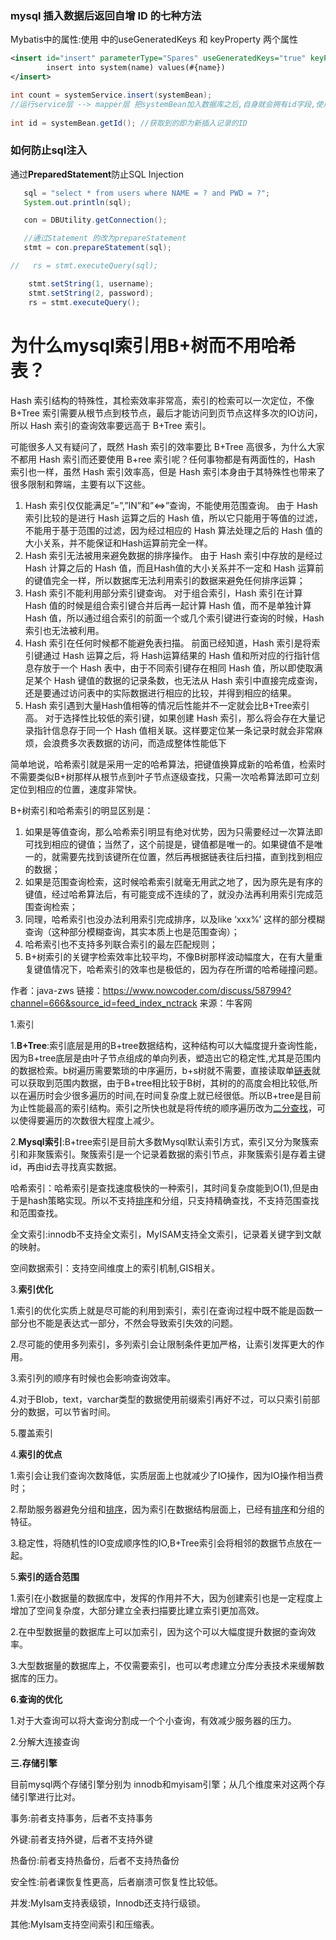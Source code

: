 ### mysql 插入数据后返回自增 ID 的七种方法

Mybatis中的属性:使用<insert> 中的useGeneratedKeys 和 keyProperty 两个属性

```xml
<insert id="insert" parameterType="Spares" useGeneratedKeys="true" keyProperty="id">    
        insert into system(name) values(#{name})    
</insert> 
```

```java
int count = systemService.insert(systemBean);   
//运行service层 --> mapper层 把systemBean加入数据库之后,自身就会拥有id字段,使用get()方法就可以获取到
        
int id = systemBean.getId(); //获取到的即为新插入记录的ID 
```





### 如何防止sql注入

通过**PreparedStatement**防止SQL Injection

```java
   sql = "select * from users where NAME = ? and PWD = ?";
   System.out.println(sql);

   con = DBUtility.getConnection();

   //通过Statement 的改为prepareStatement
   stmt = con.prepareStatement(sql);

//   rs = stmt.executeQuery(sql);

    stmt.setString(1, username);
    stmt.setString(2, password);
    rs = stmt.executeQuery();
```





# 为什么mysql索引用B+树而不用哈希表？

Hash 索引结构的特殊性，其检索效率非常高，索引的检索可以一次定位，不像B+Tree 索引需要从根节点到枝节点，最后才能访问到页节点这样多次的IO访问，所以 Hash 索引的查询效率要远高于 B+Tree 索引。

可能很多人又有疑问了，既然 Hash 索引的效率要比 B+Tree 高很多，为什么大家不都用 Hash 索引而还要使用 B+ree 索引呢？任何事物都是有两面性的，Hash 索引也一样，虽然 Hash 索引效率高，但是 Hash 索引本身由于其特殊性也带来了很多限制和弊端，主要有以下这些。

1. Hash 索引仅仅能满足”=”,”IN”和”<=>”查询，不能使用范围查询。
   由于 Hash 索引比较的是进行 Hash 运算之后的 Hash 值，所以它只能用于等值的过滤，不能用于基于范围的过滤，因为经过相应的 Hash 算法处理之后的 Hash 值的大小关系，并不能保证和Hash运算前完全一样。
2. Hash 索引无法被用来避免数据的排序操作。
   由于 Hash 索引中存放的是经过 Hash 计算之后的 Hash 值，而且Hash值的大小关系并不一定和 Hash 运算前的键值完全一样，所以数据库无法利用索引的数据来避免任何排序运算；
3. Hash 索引不能利用部分索引键查询。
   对于组合索引，Hash 索引在计算 Hash 值的时候是组合索引键合并后再一起计算 Hash 值，而不是单独计算 Hash 值，所以通过组合索引的前面一个或几个索引键进行查询的时候，Hash 索引也无法被利用。
4. Hash 索引在任何时候都不能避免表扫描。
   前面已经知道，Hash 索引是将索引键通过 Hash 运算之后，将 Hash运算结果的 Hash 值和所对应的行指针信息存放于一个 Hash 表中，由于不同索引键存在相同 Hash 值，所以即使取满足某个 Hash 键值的数据的记录条数，也无法从 Hash 索引中直接完成查询，还是要通过访问表中的实际数据进行相应的比较，并得到相应的结果。
5. Hash 索引遇到大量Hash值相等的情况后性能并不一定就会比B+Tree索引高。
   对于选择性比较低的索引键，如果创建 Hash 索引，那么将会存在大量记录指针信息存于同一个 Hash 值相关联。这样要定位某一条记录时就会非常麻烦，会浪费多次表数据的访问，而造成整体性能低下

简单地说，哈希索引就是采用一定的哈希算法，把键值换算成新的哈希值，检索时不需要类似B+树那样从根节点到叶子节点逐级查找，只需一次哈希算法即可立刻定位到相应的位置，速度非常快。

B+树索引和哈希索引的明显区别是：

1. 如果是等值查询，那么哈希索引明显有绝对优势，因为只需要经过一次算法即可找到相应的键值；当然了，这个前提是，键值都是唯一的。如果键值不是唯一的，就需要先找到该键所在位置，然后再根据链表往后扫描，直到找到相应的数据；
2. 如果是范围查询检索，这时候哈希索引就毫无用武之地了，因为原先是有序的键值，经过哈希算法后，有可能变成不连续的了，就没办法再利用索引完成范围查询检索；
3. 同理，哈希索引也没办法利用索引完成排序，以及like ‘xxx%’ 这样的部分模糊查询（这种部分模糊查询，其实本质上也是范围查询）；
4. 哈希索引也不支持多列联合索引的最左匹配规则；
5. B+树索引的关键字检索效率比较平均，不像B树那样波动幅度大，在有大量重复键值情况下，哈希索引的效率也是极低的，因为存在所谓的哈希碰撞问题。







作者：java-zws
链接：https://www.nowcoder.com/discuss/587994?channel=666&source_id=feed_index_nctrack
来源：牛客网

1.索引 

 1.**B+Tree**:索引底层是用的B+tree数据结构，这种结构可以大幅度提升查询性能，因为B+tree底层是由叶子节点组成的单向列表，塑造出它的稳定性,尤其是范围内的数据检索。b树遍历需要繁琐的中序遍历，b+s树就不需要，直接读取单[链表]()就可以获取到范围内数据，由于B+tree相比较于B树，其树的的高度会相比较低,所以在遍历时会少很多遍历的时间,在时间复杂度上就已经很低。所以B+tree是目前为止性能最高的索引结构。索引之所快也就是将传统的顺序遍历改为[二分查找]()，可以使得要遍历的次数很大程度上减少。 

 2.**Mysql索引**:B+tree索引是目前大多数Mysql默认索引方式，索引又分为聚簇索引和非聚簇索引。聚簇索引是一个记录着数据的索引节点，非聚簇索引是存着主键id，再由id去寻找真实数据。 

 哈希索引：哈希索引是查找速度极快的一种索引，其时间复杂度能到O(1),但是由于是hash策略实现。所以不支持[排序]()和分组，只支持精确查找，不支持范围查找和范围查找。 

 全文索引:innodb不支持全文索引，MyISAM支持全文索引，记录着关键字到文献的映射。 

 空间数据索引：支持空间维度上的索引机制,GIS相关。 

 3.**索引优化** 

 1.索引的优化实质上就是尽可能的利用到索引，索引在查询过程中既不能是函数一部分也不能是表达式一部分，不然会导致索引失效的问题。 

 2.尽可能的使用多列索引，多列索引会让限制条件更加严格，让索引发挥更大的作用。 

 3.索引列的顺序有时候也会影响查询效率。 

 4.对于Blob，text，varchar类型的数据使用前缀索引再好不过，可以只索引前部分的数据，可以节省时间。 

 5.覆盖索引 

 4.**索引的优点** 

 1.索引会让我们查询次数降低，实质层面上也就减少了IO操作，因为IO操作相当费时； 

 2.帮助服务器避免分组和[排序]()，因为索引在数据结构层面上，已经有[排序]()和分组的特征。 

 3.稳定性，将随机性的IO变成顺序性的IO,B+Tree索引会将相邻的数据节点放在一起。 

 5.**索引的适合范围** 

 1.索引在小数据量的数据库中，发挥的作用并不大，因为创建索引也是一定程度上增加了空间复杂度，大部分建立全表扫描要比建立索引更加高效。 

 2.在中型数据量的数据库上可以加索引，因为这个可以大幅度提升数据的查询效率。 

 3.大型数据量的数据库上，不仅需要索引，也可以考虑建立分库分表技术来缓解数据库的压力。 

 **6.查询的优化** 

 1.对于大查询可以将大查询分割成一个个小查询，有效减少服务器的压力。 

 2.分解大连接查询 

 **三.存储引擎** 

 目前mysql两个存储引擎分别为 innodb和myisam引擎；从几个维度来对这两个存储引擎进行比对。 

 事务:前者支持事务，后者不支持事务 

 外键:前者支持外键，后者不支持外键 

 热备份:前者支持热备份，后者不支持热备份 

 安全性:前者课恢复性更高，后者崩溃可恢复性比较低。 

 并发:MyIsam支持表级锁，Innodb还支持行级锁。 

 其他:MyIsam支持空间索引和压缩表。



